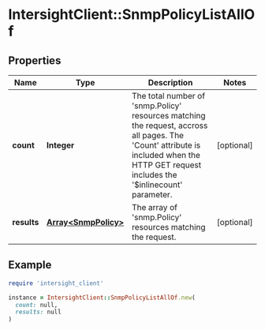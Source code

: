 # IntersightClient::SnmpPolicyListAllOf

## Properties

| Name | Type | Description | Notes |
| ---- | ---- | ----------- | ----- |
| **count** | **Integer** | The total number of &#39;snmp.Policy&#39; resources matching the request, accross all pages. The &#39;Count&#39; attribute is included when the HTTP GET request includes the &#39;$inlinecount&#39; parameter. | [optional] |
| **results** | [**Array&lt;SnmpPolicy&gt;**](SnmpPolicy.md) | The array of &#39;snmp.Policy&#39; resources matching the request. | [optional] |

## Example

```ruby
require 'intersight_client'

instance = IntersightClient::SnmpPolicyListAllOf.new(
  count: null,
  results: null
)
```

